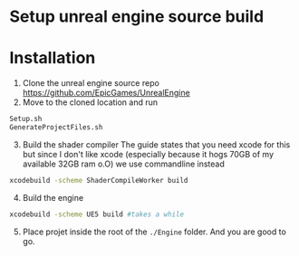 # Setup unreal engine source build

# Installation

1. Clone the unreal engine source repo https://github.com/EpicGames/UnrealEngine
2. Move to the cloned location and run
```sh
Setup.sh
GenerateProjectFiles.sh
```
3. Build the shader compiler
The guide states that you need xcode for this but since I don't like xcode (especially because it hogs 70GB of my available 32GB ram o.O) we use commandline instead
```sh
xcodebuild -scheme ShaderCompileWorker build
```
4. Build the engine
```sh
xcodebuild -scheme UE5 build #takes a while
```

5. Place projet inside the root of the `./Engine` folder. And you are good to go.
